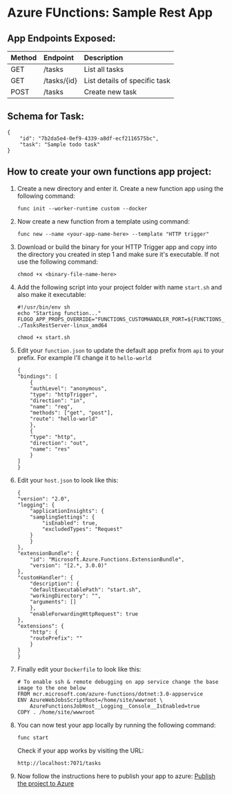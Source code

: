 # Azure FUnctions: Sample Rest App

## App Endpoints Exposed:
| Method | Endpoint    | Description                   |
|:-------|:------------|:------------------------------|
| GET    | /tasks      | List all tasks                |
| GET    | /tasks/{id} | List details of specific task |
| POST   | /tasks      | Create new task               |

## Schema for Task:
```
{
	"id": "7b2da5e4-0ef9-4339-a8df-ecf2116575bc",
	"task": "Sample todo task"
}
```

## How to create your own functions app project:
1. Create a new directory and enter it. Create a new function app using the following command:
    ```
    func init --worker-runtime custom --docker
    ```

2. Now create a new function from a template using command:
    ```
    func new --name <your-app-name-here> --template "HTTP trigger"
    ```
3. Download or build the binary for your HTTP Trigger app and copy into the directory you created in step 1 and make sure it's executable. If not use the following command:
    ```
    chmod +x <binary-file-name-here>
    ```
4. Add the following script into your project folder with name `start.sh` and also make it executable:
    ```
    #!/usr/bin/env sh
    echo "Starting function..."
    FLOGO_APP_PROPS_OVERRIDE="FUNCTIONS_CUSTOMHANDLER_PORT=${FUNCTIONS_CUSTOMHANDLER_PORT}" ./TasksRestServer-linux_amd64
    ```

    ```
    chmod +x start.sh
    ```

5. Edit your `function.json` to update the default app prefix from `api` to your prefix. For example I'll change it to `hello-world`
    ```
    {
    "bindings": [
        {
        "authLevel": "anonymous",
        "type": "httpTrigger",
        "direction": "in",
        "name": "req",
        "methods": ["get", "post"],
        "route": "hello-world"
        },
        {
        "type": "http",
        "direction": "out",
        "name": "res"
        }
    ]
    }
    ```
6. Edit your `host.json` to look like this:
    ```
    {
    "version": "2.0",
    "logging": {
        "applicationInsights": {
        "samplingSettings": {
            "isEnabled": true,
            "excludedTypes": "Request"
        }
        }
    },
    "extensionBundle": {
        "id": "Microsoft.Azure.Functions.ExtensionBundle",
        "version": "[2.*, 3.0.0)"
    },
    "customHandler": {
        "description": {
        "defaultExecutablePath": "start.sh",
        "workingDirectory": "",
        "arguments": []
        },
        "enableForwardingHttpRequest": true
    },
    "extensions": {
        "http": {
        "routePrefix": ""
        }
    }
    }
    ```
7. Finally edit your `Dockerfile` to look like this:
    ```
    # To enable ssh & remote debugging on app service change the base image to the one below
    FROM mcr.microsoft.com/azure-functions/dotnet:3.0-appservice 
    ENV AzureWebJobsScriptRoot=/home/site/wwwroot \
        AzureFunctionsJobHost__Logging__Console__IsEnabled=true
    COPY . /home/site/wwwroot
    ```
8. You can now test your app locally by running the following command:
    ```
    func start
    ```
    Check if your app works by visiting the URL:
    ```
    http://localhost:7071/tasks
    ```
9. Now follow the instructions here to publish your app to azure: [Publish the project to Azure](https://docs.microsoft.com/en-us/azure/azure-functions/create-first-function-vs-code-other?tabs=go%2Clinux#publish-the-project-to-azure)